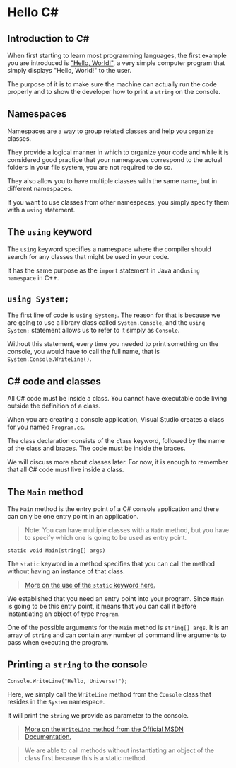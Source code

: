 Hello C#
=======

Introduction to C#
-------------------------

When first starting to learn most programming languages, the first example you are introduced is ["Hello, World!"](https://en.wikipedia.org/wiki/%22Hello,_World!%22_program), a very simple computer program that simply displays "Hello, World!" to the user.

The purpose of it is to make sure the machine can actually run the code properly and to show the developer how to print a `string` on the console.

Namespaces
-----------------
Namespaces are a way to group related classes and help you organize classes. 

They provide a logical manner in which to organize your code and while it is considered good practice that your namespaces correspond to the actual folders in your file system, you are not required to do so.

They also allow you to have multiple classes with the same name, but in different namespaces.

If you want to use classes from other namespaces, you simply specify them with a `using` statement.

The `using` keyword
-------------------------------

The `using` keyword specifies a namespace where the compiler should search for any classes that might be used in your code.

It has the same purpose as the `import` statement in Java and`using namespace` in C++.

`using System;`
-------------------------

The first line of code is `using System;`. The reason for that is because we are going to use a library class called `System.Console`, and the `using System;` statement allows us to refer to it simply as `Console`.

Without this statement, every time you needed to print something on the console, you would have to call the full name, that is `System.Console.WriteLine()`.

C# code and classes
----------------------------

All C# code must be inside a class. You cannot have executable code living outside the definition of a class.

When you are creating a console application, Visual Studio creates a class for you named `Program.cs`.

The class declaration consists of the `class` keyword, followed by the name of the class and braces. The code must be inside the braces.

We will discuss more about classes later. For now, it is enough to remember that all C# code must live inside a class.

The `Main` method
----------------------------
The `Main` method is the entry point of a C# console application  and there can only be one entry point in an application.

> Note: You can have multiple classes with a `Main` method, but you have to specify which one is going to be used as entry point.

`static void Main(string[] args)`

The `static` keyword in a method specifies that you can call the method without having an instance of that class. 
>[More on the use of the `static` keyword here.](https://github.com/microsoft-dx/csharp-fundamentals/tree/master/CSharpFundamentals/csharp05_2%20-%20Static)

We established that you need an entry point into your program. Since `Main` is going to be this entry point, it means that you can call it before instantiating an object of type `Program`.


One of the possible arguments for the `Main` method is `string[] args`. It is an array of `string` and can contain any number of command line arguments to pass when executing the program.


Printing a `string` to the console
--------------------------------------------

    Console.WriteLine("Hello, Universe!");

	
Here, we simply call the `WriteLine` method from the `Console` class that resides in the `System` namespace.

It will print the `string` we provide as parameter to the console.

>[More on the `WriteLine` method from the Official MSDN Documentation.](https://msdn.microsoft.com/en-us/library/system.console.writeline%28v=vs.110%29.aspx)

> We are able to call methods without instantiating an object of the class first because this is a static method.
